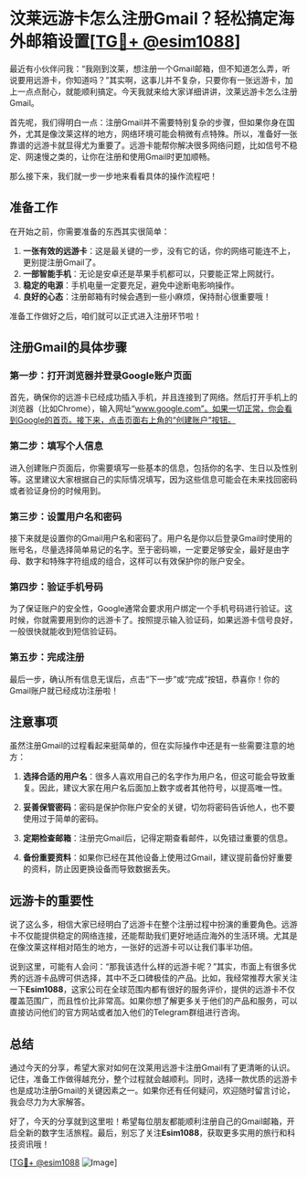 # 汶莱远游卡怎么注册Gmail？轻松搞定海外邮箱设置[[TG💪+ @esim1088](https://t.me/s/esim1088)]

最近有小伙伴问我：“我刚到汶莱，想注册一个Gmail邮箱，但不知道怎么弄，听说要用远游卡，你知道吗？”其实啊，这事儿并不复杂，只要你有一张远游卡，加上一点点耐心，就能顺利搞定。今天我就来给大家详细讲讲，汶莱远游卡怎么注册Gmail。

首先呢，我们得明白一点：注册Gmail并不需要特别复杂的步骤，但如果你身在国外，尤其是像汶莱这样的地方，网络环境可能会稍微有点特殊。所以，准备好一张靠谱的远游卡就显得尤为重要了。远游卡能帮你解决很多网络问题，比如信号不稳定、网速慢之类的，让你在注册和使用Gmail时更加顺畅。

那么接下来，我们就一步一步地来看看具体的操作流程吧！

## 准备工作

在开始之前，你需要准备的东西其实很简单：
1. **一张有效的远游卡**：这是最关键的一步，没有它的话，你的网络可能连不上，更别提注册Gmail了。
2. **一部智能手机**：无论是安卓还是苹果手机都可以，只要能正常上网就行。
3. **稳定的电源**：手机电量一定要充足，避免中途断电影响操作。
4. **良好的心态**：注册邮箱有时候会遇到一些小麻烦，保持耐心很重要哦！

准备工作做好之后，咱们就可以正式进入注册环节啦！

## 注册Gmail的具体步骤

### 第一步：打开浏览器并登录Google账户页面

首先，确保你的远游卡已经成功插入手机，并且连接到了网络。然后打开手机上的浏览器（比如Chrome），输入网址“www.google.com”。如果一切正常，你会看到Google的首页。接下来，点击页面右上角的“创建账户”按钮。

### 第二步：填写个人信息

进入创建账户页面后，你需要填写一些基本的信息，包括你的名字、生日以及性别等。这里建议大家根据自己的实际情况填写，因为这些信息可能会在未来找回密码或者验证身份的时候用到。

### 第三步：设置用户名和密码

接下来就是设置你的Gmail用户名和密码了。用户名是你以后登录Gmail时使用的账号名，尽量选择简单易记的名字。至于密码嘛，一定要足够安全，最好是由字母、数字和特殊字符组成的组合，这样可以有效保护你的账户安全。

### 第四步：验证手机号码

为了保证账户的安全性，Google通常会要求用户绑定一个手机号码进行验证。这时候，你就需要用到你的远游卡了。按照提示输入验证码，如果远游卡信号良好，一般很快就能收到短信验证码。

### 第五步：完成注册

最后一步，确认所有信息无误后，点击“下一步”或“完成”按钮，恭喜你！你的Gmail账户就已经成功注册啦！

## 注意事项

虽然注册Gmail的过程看起来挺简单的，但在实际操作中还是有一些需要注意的地方：

1. **选择合适的用户名**：很多人喜欢用自己的名字作为用户名，但这可能会导致重复。因此，建议大家在用户名后面加上数字或者其他符号，以提高唯一性。
   
2. **妥善保管密码**：密码是保护你账户安全的关键，切勿将密码告诉他人，也不要使用过于简单的密码。

3. **定期检查邮箱**：注册完Gmail后，记得定期查看邮件，以免错过重要的信息。

4. **备份重要资料**：如果你已经在其他设备上使用过Gmail，建议提前备份好重要的资料，防止因更换设备而导致数据丢失。

## 远游卡的重要性

说了这么多，相信大家已经明白了远游卡在整个注册过程中扮演的重要角色。远游卡不仅能提供稳定的网络连接，还能帮助我们更好地适应海外的生活环境。尤其是在像汶莱这样相对陌生的地方，一张好的远游卡可以让我们事半功倍。

说到这里，可能有人会问：“那我该选什么样的远游卡呢？”其实，市面上有很多优秀的远游卡品牌可供选择，其中不乏口碑极佳的产品。比如，我经常推荐大家关注一下**Esim1088**，这家公司在全球范围内都有很好的服务评价，提供的远游卡不仅覆盖范围广，而且性价比非常高。如果你想了解更多关于他们的产品和服务，可以直接访问他们的官方网站或者加入他们的Telegram群组进行咨询。

## 总结

通过今天的分享，希望大家对如何在汶莱用远游卡注册Gmail有了更清晰的认识。记住，准备工作做得越充分，整个过程就会越顺利。同时，选择一款优质的远游卡也是成功注册Gmail的关键因素之一。如果你还有任何疑问，欢迎随时留言讨论，我会尽力为大家解答。

好了，今天的分享就到这里啦！希望每位朋友都能顺利注册自己的Gmail邮箱，开启全新的数字生活旅程。最后，别忘了关注**Esim1088**，获取更多实用的旅行和科技资讯哦！

[[TG💪+ @esim1088](https://t.me/s/esim1088) ![Image](https://i.postimg.cc/4NQfJmqS/Snipaste-2025-05-13-00-14-12.png)]